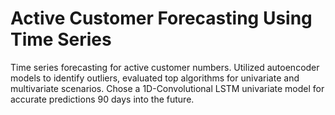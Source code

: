 # Active Customer Forecasting Using Time Series
Time series forecasting for active customer numbers. Utilized autoencoder models to identify outliers, evaluated top algorithms for univariate and multivariate scenarios. Chose a 1D-Convolutional LSTM univariate model for accurate predictions 90 days into the future.
